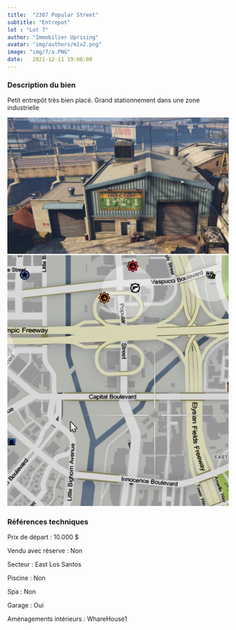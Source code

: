 ```yaml
---
title:  "2387 Popular Street"
subtitle: "Entrepot"
lot : "Lot 7"
author: "Immobilier Uprising"
avatar: "img/authors/m1v2.png"
image: "img/7/a.PNG"
date:   2021-12-11 19:06:00
---
```


### Description du bien
Petit entrepôt très bien placé. Grand stationnement dans une zone industrielle 


<img src="img/7/a.PNG" alt="alt text" title="image Title" width="650"/>

<img src="img/7/map.PNG" alt="alt text" title="image Title" width="650"/>


### Références techniques
Prix de départ : 10.000 $

Vendu avec réserve : Non

Secteur : East Los Santos

Piscine : Non

Spa : Non

Garage : Oui

Aménagements intérieurs : WhareHouse1